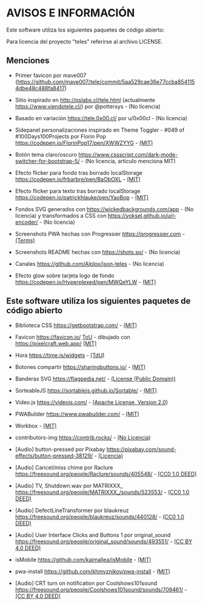 # AVISOS E INFORMACIÓN

Este software utiliza los siguientes paquetes de código abierto:

Para licencia del proyecto "teles" referirse al archivo LICENSE.

## Menciones

* Primer favicon por mave007 (<https://github.com/mave007/tele/commit/5aa529cae36e77ccba8541154dbe48c488fa8417>)

* Sitio inspirado en <http://pslabs.cl/tele.html> (actualmente <https://www.viendotele.cl/>) por @pottersys - (No licencia)

* Basado en variación <https://tele.0x00.cl/> por u/0x00cl - (No licencia)

* Sidepanel personalizaciones inspirado en Theme Toggler - #049 of #100Days100Projects por Florin Pop <https://codepen.io/FlorinPop17/pen/XWWZYYG> - [(MIT)](https://codepen.io/FlorinPop17/pen/XWWZYYG)

* Botón tema claro/oscuro <https://www.cssscript.com/dark-mode-switcher-for-bootstrap-5/> - (No licencia, articulo menciona MIT)

* Efecto flicker para fondo tras borrado localStorage <https://codepen.io/frbarbre/pen/BaObOXL> - [(MIT)](https://codepen.io/frbarbre/pen/BaObOXL)

* Efecto flicker para texto tras borrado localStorage <https://codepen.io/patrickhlauke/pen/YaoBop> - [(MIT)](https://codepen.io/patrickhlauke/pen/YaoBop)

* Fondos SVG generados con <https://wickedbackgrounds.com/app> - (No licencia) y transformados a CSS con <https://yoksel.github.io/url-encoder/> - (No licencia)

* Screenshots PWA hechas con Progressier <https://progressier.com> - [(Terms)](https://progressier.com/terms)

* Screenshots README hechas con <https://shots.so/> - (No licencia)

* Canales <https://github.com/Alplox/json-teles> - (No licencia)

* Efecto glow sobre tarjeta logo de fondo <https://codepen.io/Hyperplexed/pen/MWQeYLW> - [(MIT)](https://codepen.io/Hyperplexed/pen/MWQeYLW)

## Este software utiliza los siguientes paquetes de código abierto

* Biblioteca CSS <https://getbootstrap.com/> - [(MIT)](https://github.com/twbs/bootstrap/blob/main/LICENSE)

* Favicon <https://favicon.io/> [ToU](https://favicon.io/terms-of-use) - dibujado con <https://pixelcraft.web.app/> [(MIT)](https://github.com/rgab1508/PixelCraft/blob/master/LICENSE)

* Hora <https://time.is/widgets> - [(TdU)](https://time.is/terms_of_use)

* Botones compartir <https://sharingbuttons.io/> - [(MIT)](https://github.com/mxstbr/sharingbuttons.io/blob/master/LICENSE.md)

* Banderas SVG <https://flagpedia.net/> - [(License (Public Domain))](https://flagpedia.net/terms)

* SorteableJS <https://sortablejs.github.io/Sortable/> - [(MIT)](https://github.com/SortableJS/Sortable/blob/master/LICENSE)

* Video.js <https://videojs.com/> - [(Apache License, Version 2.0)](https://github.com/videojs/video.js/blob/main/LICENSE)

* PWABuilder <https://www.pwabuilder.com/> - [(MIT)](https://github.com/pwa-builder/PWABuilder/blob/main/LICENSE.txt)

* Workbox - [(MIT)](https://github.com/GoogleChrome/workbox/blob/v7/LICENSE)

* contributors-img <https://contrib.rocks/> - [(No Licencia)](https://github.com/lacolaco/contributors-img)

* [Audio] button-pressed por Pixabay <https://pixabay.com/sound-effects/button-pressed-38129/> - [(Licencia)](https://pixabay.com/service/license-summary/)

* [Audio] Cancel/miss chime por Raclure <https://freesound.org/people/Raclure/sounds/405548/> - [(CC0 1.0 DEED)](https://creativecommons.org/publicdomain/zero/1.0/)

* [Audio] TV, Shutdown.wav por MATRIXXX_ <https://freesound.org/people/MATRIXXX_/sounds/523553/> - [(CC0 1.0 DEED)](https://creativecommons.org/publicdomain/zero/1.0/)

* [Audio] DefectLineTransformer por blaukreuz <https://freesound.org/people/blaukreuz/sounds/440128/> - [(CC0 1.0 DEED)](https://creativecommons.org/publicdomain/zero/1.0/)

* [Audio] User Interface Clicks and Buttons 1 por original_sound <https://freesound.org/people/original_sound/sounds/493551/> - [(CC BY 4.0 DEED)](https://creativecommons.org/licenses/by/4.0/)

* isMobile <https://github.com/kaimallea/isMobile> - [(MIT)](https://github.com/kaimallea/isMobile/blob/main/LICENSE)

* pwa-install <https://github.com/khmyznikov/pwa-install> - [(MIT)](https://github.com/khmyznikov/pwa-install/blob/main/LICENSE)

* [Audio] CRT turn on notification por Coolshows101sound <https://freesound.org/people/Coolshows101sound/sounds/709461/> - [(CC BY 4.0 DEED)](https://creativecommons.org/licenses/by/4.0/)
